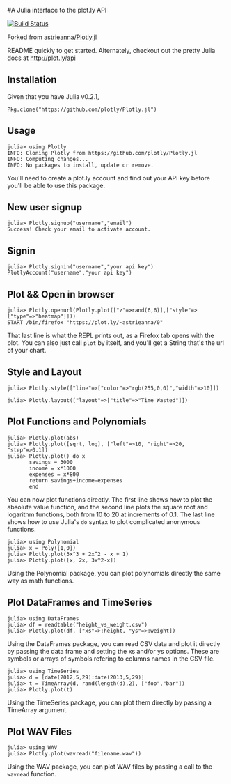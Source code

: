 #A Julia interface to the plot.ly API

[![Build Status](https://travis-ci.org/snotskie/Plotly.jl.png)](https://travis-ci.org/snotskie/Plotly.jl)

Forked from [astrieanna/Plotly.jl](https://github.com/astrieanna/Plotly.jl)

README quickly to get started. Alternately, checkout out the pretty Julia docs at http://plot.ly/api

## Installation

Given that you have Julia v0.2.1,

    Pkg.clone("https://github.com/plotly/Plotly.jl")

## Usage

    julia> using Plotly
    INFO: Cloning Plotly from https://github.com/plotly/Plotly.jl
    INFO: Computing changes...
    INFO: No packages to install, update or remove.


You'll need to create a plot.ly account and find out your API key before you'll be able to use this package.
## New user signup
    julia> Plotly.signup("username","email")
    Success! Check your email to activate account.
    
## Signin 
    julia> Plotly.signin("username","your api key")
    PlotlyAccount("username","your api key")

## Plot && Open in browser
    julia> Plotly.openurl(Plotly.plot(["z"=>rand(6,6)],["style"=>["type"=>"heatmap"]]))
    START /bin/firefox "https://plot.ly/~astrieanna/0"
    
That last line is what the REPL prints out,
as a Firefox tab opens with the plot.
You can also just call `plot` by itself, and you'll get a String that's the url of your chart.

## Style and Layout
    julia> Plotly.style(["line"=>["color"=>"rgb(255,0,0)","width"=>10]])
    
    julia> Plotly.layout(["layout"=>["title"=>"Time Wasted"]])

## Plot Functions and Polynomials
    julia> Plotly.plot(abs)
    julia> Plotly.plot([sqrt, log], ["left"=>10, "right"=>20, "step"=>0.1])
    julia> Plotly.plot() do x
           savings = 3000
           income = x*1000
           expenses = x*800
           return savings+income-expenses
           end

You can now plot functions directly.
The first line shows how to plot the absolute value function, and the second line plots
the square root and logarithm functions, both from 10 to 20 at increments of 0.1.
The last line shows how to use Julia's `do` syntax to plot complicated anonymous functions.

    julia> using Polynomial
    julia> x = Poly([1,0])
    julia> Plotly.plot(3x^3 + 2x^2 - x + 1)
    julia> Plotly.plot([x, 2x, 3x^2-x])

Using the Polynomial package, you can plot polynomials directly the same way as math functions.
    
## Plot DataFrames and TimeSeries
    julia> using DataFrames
    julia> df = readtable("height_vs_weight.csv")
    julia> Plotly.plot(df, ["xs"=>:height, "ys"=>:weight])

Using the DataFrames package, you can read CSV data and plot it directly by passing the data frame and setting the xs and/or ys options. These are symbols or arrays of symbols refering to columns names in the CSV file.

    julia> using TimeSeries
    julia> d = [date(2012,5,29):date(2013,5,29)]
    julia> t = TimeArray(d, rand(length(d),2), ["foo","bar"])
    julia> Plotly.plot(t)

Using the TimeSeries package, you can plot them directly by passing a TimeArray argument.

## Plot WAV Files
    julia> using WAV
    julia> Plotly.plot(wavread("filename.wav"))

Using the WAV package, you can plot WAV files by passing a call to the `wavread` function.